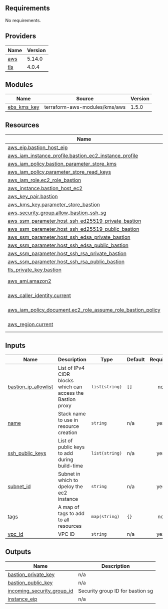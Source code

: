<!-- BEGIN_TF_DOCS -->
## Requirements

No requirements.

## Providers

| Name | Version |
|------|---------|
| <a name="provider_aws"></a> [aws](#provider\_aws) | 5.14.0 |
| <a name="provider_tls"></a> [tls](#provider\_tls) | 4.0.4 |

## Modules

| Name | Source | Version |
|------|--------|---------|
| <a name="module_ebs_kms_key"></a> [ebs\_kms\_key](#module\_ebs\_kms\_key) | terraform-aws-modules/kms/aws | 1.5.0 |

## Resources

| Name | Type |
|------|------|
| [aws_eip.bastion_host_eip](https://registry.terraform.io/providers/hashicorp/aws/latest/docs/resources/eip) | resource |
| [aws_iam_instance_profile.bastion_ec2_instance_profile](https://registry.terraform.io/providers/hashicorp/aws/latest/docs/resources/iam_instance_profile) | resource |
| [aws_iam_policy.bastion_parameter_store_kms](https://registry.terraform.io/providers/hashicorp/aws/latest/docs/resources/iam_policy) | resource |
| [aws_iam_policy.parameter_store_read_keys](https://registry.terraform.io/providers/hashicorp/aws/latest/docs/resources/iam_policy) | resource |
| [aws_iam_role.ec2_role_bastion](https://registry.terraform.io/providers/hashicorp/aws/latest/docs/resources/iam_role) | resource |
| [aws_instance.bastion_host_ec2](https://registry.terraform.io/providers/hashicorp/aws/latest/docs/resources/instance) | resource |
| [aws_key_pair.bastion](https://registry.terraform.io/providers/hashicorp/aws/latest/docs/resources/key_pair) | resource |
| [aws_kms_key.parameter_store_bastion](https://registry.terraform.io/providers/hashicorp/aws/latest/docs/resources/kms_key) | resource |
| [aws_security_group.allow_bastion_ssh_sg](https://registry.terraform.io/providers/hashicorp/aws/latest/docs/resources/security_group) | resource |
| [aws_ssm_parameter.host_ssh_ed25519_private_bastion](https://registry.terraform.io/providers/hashicorp/aws/latest/docs/resources/ssm_parameter) | resource |
| [aws_ssm_parameter.host_ssh_ed25519_public_bastion](https://registry.terraform.io/providers/hashicorp/aws/latest/docs/resources/ssm_parameter) | resource |
| [aws_ssm_parameter.host_ssh_edsa_private_bastion](https://registry.terraform.io/providers/hashicorp/aws/latest/docs/resources/ssm_parameter) | resource |
| [aws_ssm_parameter.host_ssh_edsa_public_bastion](https://registry.terraform.io/providers/hashicorp/aws/latest/docs/resources/ssm_parameter) | resource |
| [aws_ssm_parameter.host_ssh_rsa_private_bastion](https://registry.terraform.io/providers/hashicorp/aws/latest/docs/resources/ssm_parameter) | resource |
| [aws_ssm_parameter.host_ssh_rsa_public_bastion](https://registry.terraform.io/providers/hashicorp/aws/latest/docs/resources/ssm_parameter) | resource |
| [tls_private_key.bastion](https://registry.terraform.io/providers/hashicorp/tls/latest/docs/resources/private_key) | resource |
| [aws_ami.amazon2](https://registry.terraform.io/providers/hashicorp/aws/latest/docs/data-sources/ami) | data source |
| [aws_caller_identity.current](https://registry.terraform.io/providers/hashicorp/aws/latest/docs/data-sources/caller_identity) | data source |
| [aws_iam_policy_document.ec2_role_assume_role_bastion_policy](https://registry.terraform.io/providers/hashicorp/aws/latest/docs/data-sources/iam_policy_document) | data source |
| [aws_region.current](https://registry.terraform.io/providers/hashicorp/aws/latest/docs/data-sources/region) | data source |

## Inputs

| Name | Description | Type | Default | Required |
|------|-------------|------|---------|:--------:|
| <a name="input_bastion_ip_allowlist"></a> [bastion\_ip\_allowlist](#input\_bastion\_ip\_allowlist) | List of IPv4 CIDR blocks which can access the Bastion proxy | `list(string)` | `[]` | no |
| <a name="input_name"></a> [name](#input\_name) | Stack name to use in resource creation | `string` | n/a | yes |
| <a name="input_ssh_public_keys"></a> [ssh\_public\_keys](#input\_ssh\_public\_keys) | List of public keys to add during build-time | `list(string)` | n/a | yes |
| <a name="input_subnet_id"></a> [subnet\_id](#input\_subnet\_id) | Subnet in which to dpeloy the ec2 instance | `string` | n/a | yes |
| <a name="input_tags"></a> [tags](#input\_tags) | A map of tags to add to all resources | `map(string)` | `{}` | no |
| <a name="input_vpc_id"></a> [vpc\_id](#input\_vpc\_id) | VPC ID | `string` | n/a | yes |

## Outputs

| Name | Description |
|------|-------------|
| <a name="output_bastion_private_key"></a> [bastion\_private\_key](#output\_bastion\_private\_key) | n/a |
| <a name="output_bastion_public_key"></a> [bastion\_public\_key](#output\_bastion\_public\_key) | n/a |
| <a name="output_incoming_security_group_id"></a> [incoming\_security\_group\_id](#output\_incoming\_security\_group\_id) | Security group ID for bastion sg |
| <a name="output_instance_eip"></a> [instance\_eip](#output\_instance\_eip) | n/a |
<!-- END_TF_DOCS -->